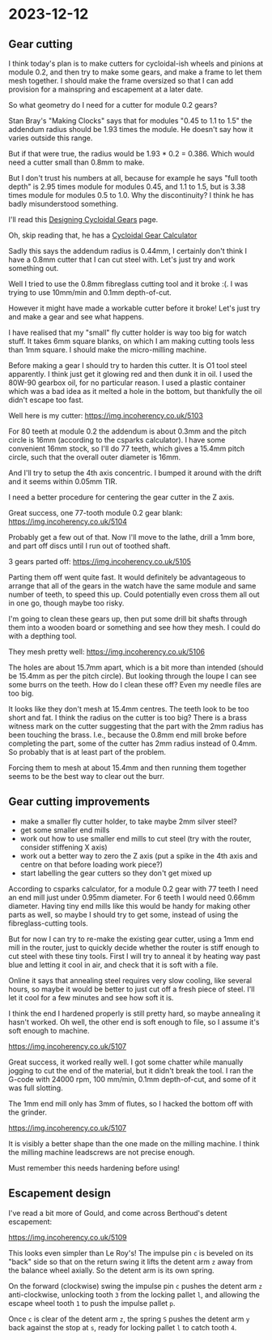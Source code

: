 # 2023-12-12

## Gear cutting

I think today's plan is to make cutters for cycloidal-ish wheels and pinions at module 0.2, and then try to make some
gears, and make a frame to let them mesh together. I should make the frame oversized so that I can add
provision for a mainspring and escapement at a later date.

So what geometry do I need for a cutter for module 0.2 gears?

Stan Bray's "Making Clocks" says that for modules "0.45 to 1.1 to 1.5" the addendum radius should
be 1.93 times the module. He doesn't say how it varies outside this range.

But if that were true, the radius would be 1.93 * 0.2 = 0.386. Which would need a cutter small than
0.8mm to make.

But I don't trust his numbers at all, because for example he says "full tooth depth" is 2.95 times
module for modules 0.45, and 1.1 to 1.5, but is 3.38 times module for modules 0.5 to 1.0. Why the
discontinuity? I think he has badly misunderstood something.

I'll read this [Designing Cycloidal Gears](https://www.csparks.com/watchmaking/CycloidalGears/index.jxl) page.

Oh, skip reading that, he has a [Cycloidal Gear Calculator](https://www.csparks.com/watchmaking/CycloidalGears/CycloidCalculator.html)

Sadly this says the addendum radius is 0.44mm, I certainly don't think I have a 0.8mm cutter that I can cut
steel with. Let's just try and work something out.

Well I tried to use the 0.8mm fibreglass cutting tool and it broke :(. I was trying to use 10mm/min and 0.1mm
depth-of-cut.

However it might have made a workable cutter before it broke! Let's just try and make a gear and see what happens.

I have realised that my "small" fly cutter holder is way too big for watch stuff. It takes 6mm square blanks,
on which I am making cutting tools less than 1mm square. I should make the micro-milling machine.

Before making a gear I should try to harden this cutter. It is O1 tool steel apparently. I think just get it
glowing red and then dunk it in oil. I used the 80W-90 gearbox oil, for no particular reason. I used a plastic
container which was a bad idea as it melted a hole in the bottom, but thankfully the oil didn't escape too
fast.

Well here is my cutter: https://img.incoherency.co.uk/5103

For 80 teeth at module 0.2 the addendum is about 0.3mm and the pitch circle is 16mm (according to the csparks
calculator). I have some convenient 16mm stock, so I'll do 77 teeth, which gives a 15.4mm pitch circle, such
that the overall outer diameter is 16mm.

And I'll try to setup the 4th axis concentric. I bumped it around with the drift and it seems within 0.05mm TIR.

I need a better procedure for centering the gear cutter in the Z axis.

Great success, one 77-tooth module 0.2 gear blank: https://img.incoherency.co.uk/5104

Probably get a few out of that. Now I'll move to the lathe, drill a 1mm bore, and part off discs until
I run out of toothed shaft.

3 gears parted off: https://img.incoherency.co.uk/5105

Parting them off went quite fast. It would definitely be advantageous to arrange that all of the gears in the
watch have the same module and same number of teeth, to speed this up. Could potentially even cross them all out
in one go, though maybe too risky.

I'm going to clean these gears up, then put some drill bit shafts through them into a wooden board or something and see how
they mesh. I could do with a depthing tool.

They mesh pretty well: https://img.incoherency.co.uk/5106

The holes are about 15.7mm apart, which is a bit more than intended (should be 15.4mm as per the pitch circle). But looking
through the loupe I can see some burrs on the teeth. How do I clean these off? Even my needle files are too big.

It looks like they don't mesh at 15.4mm centres. The teeth look to be too short and fat. I think the radius on the
cutter is too big? There is a brass witness mark on the cutter suggesting that the part with the 2mm radius
has been touching the brass. I.e., because the 0.8mm end mill broke before completing the part, some of
the cutter has 2mm radius instead of 0.4mm. So probably that is at least part of the problem.

Forcing them to mesh at about 15.4mm and then running them together seems to be the best way to clear out the burr.

## Gear cutting improvements

 * make a smaller fly cutter holder, to take maybe 2mm silver steel?
 * get some smaller end mills
 * work out how to use smaller end mills to cut steel (try with the router, consider stiffening X axis)
 * work out a better way to zero the Z axis (put a spike in the 4th axis and centre on that before loading work piece?)
 * start labelling the gear cutters so they don't get mixed up

According to csparks calculator, for a module 0.2 gear with 77 teeth I need an end mill just under 0.95mm diameter.
For 6 teeth I would need 0.66mm diameter. Having tiny end mills like this would be handy for making other parts as
well, so maybe I should try to get some, instead of using the fibreglass-cutting tools.

But for now I can try to re-make the existing gear cutter, using a 1mm end mill in the router,
just to quickly decide whether the router is stiff enough to cut steel with these tiny tools.
First I will try to anneal it by heating way past blue and letting it cool in air, and check that it is soft with a file.

Online it says that annealing steel requires very slow cooling, like several hours, so maybe it would be better to just cut
off a fresh piece of steel. I'll let it cool for a few minutes and see how soft it is.

I think the end I hardened properly is still pretty hard, so maybe annealing it hasn't worked. Oh well, the other
end is soft enough to file, so I assume it's soft enough to machine.

https://img.incoherency.co.uk/5107

Great success, it worked really well. I got some chatter while manually jogging to cut the end of the material,
but it didn't break the tool. I ran the G-code with 24000 rpm, 100 mm/min, 0.1mm depth-of-cut, and some of it
was full slotting.

The 1mm end mill only has 3mm of flutes, so I hacked the bottom off with the grinder.

https://img.incoherency.co.uk/5107

It is visibly a better shape than the one made on the milling machine. I think the milling
machine leadscrews are not precise enough.

Must remember this needs hardening before using!

## Escapement design

I've read a bit more of Gould, and come across Berthoud's detent escapement:

https://img.incoherency.co.uk/5109

This looks even simpler than Le Roy's! The impulse pin `c` is beveled on its "back" side
so that on the return swing it lifts the detent arm `z` away from the balance wheel axially.
So the detent arm is its own spring.

On the forward (clockwise) swing the impulse pin `c` pushes the detent arm `z` anti-clockwise, unlocking
tooth `3` from the locking pallet `l`, and allowing the escape wheel tooth `1` to push the impulse
pallet `p`.

Once `c` is clear of the detent arm `z`, the spring `S` pushes the detent arm `y` back against the stop
at `s`, ready for locking pallet `l` to catch tooth `4`.

